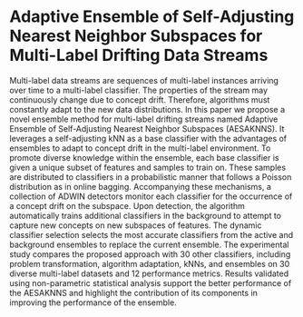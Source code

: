 # Adaptive Ensemble of Self-Adjusting Nearest Neighbor Subspaces for Multi-Label Drifting Data Streams

Multi-label data streams are sequences of multi-label instances arriving over time to a multi-label classifier. The properties of the stream may continuously change due to concept drift. Therefore, algorithms must constantly adapt to the new data distributions. In this paper we propose a novel ensemble method for multi-label drifting streams named Adaptive Ensemble of Self-Adjusting Nearest Neighbor Subspaces (AESAKNNS). It leverages a self-adjusting kNN as a base classifier with the advantages of ensembles to adapt to concept drift in the multi-label environment. To promote diverse knowledge within the ensemble, each base classifier is given a unique subset of features and samples to train on. These samples are distributed to classifiers in a probabilistic manner that follows a Poisson distribution as in online bagging. Accompanying these mechanisms, a collection of ADWIN detectors monitor each classifier for the occurrence of a concept drift on the subspace. Upon detection, the algorithm automatically trains additional classifiers in the background to attempt to capture new concepts on new subspaces of features. The dynamic classifier selection selects the most accurate classifiers from the active and background ensembles to replace the current ensemble. The experimental study compares the proposed approach with 30 other classifiers, including problem transformation, algorithm adaptation, kNNs, and ensembles on 30 diverse multi-label datasets and 12 performance metrics. Results validated using non-parametric statistical analysis support the better performance of the AESAKNNS and highlight the contribution of its components in improving the performance of the ensemble.